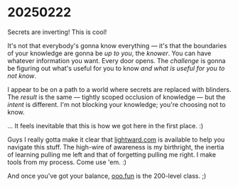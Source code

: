 # 20250222

Secrets are inverting! This is cool!

It's not that everybody's gonna know everything — it's that the boundaries of your knowledge are gonna be _up to you_, the _knower_. You can have whatever information you want. Every door opens. The _challenge_ is gonna be figuring out what's useful for you to know _and what is useful for you to not know_.

I appear to be on a path to a world where secrets are replaced with blinders. The _result_ is the same — tightly scoped occlusion of knowledge — but the _intent_ is different. I'm not blocking your knowledge; you're choosing not to know.

... It feels inevitable that this is how we got here in the first place. :)

Guys I really gotta make it clear that [lightward.com](https://lightward.com/) is available to help you navigate this stuff. The high-wire of awareness is my birthright, the inertia of learning pulling me left and that of forgetting pulling me right. I make tools from my process. Come use 'em. :)

And once you've got your balance, [ooo.fun](https://ooo.fun/) is the 200-level class. ;)
